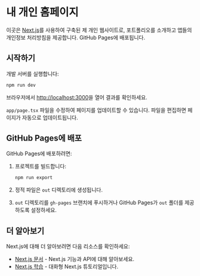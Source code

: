 # 내 개인 홈페이지

이곳은 [Next.js](https://nextjs.org)를 사용하여 구축된 제 개인 웹사이트로, 포트폴리오를 소개하고 앱들의 개인정보 처리방침을 제공합니다. GitHub Pages에 배포됩니다.

## 시작하기

개발 서버를 실행합니다:

```bash
npm run dev
```

브라우저에서 [http://localhost:3000](http://localhost:3000)을 열어 결과를 확인하세요.

`app/page.tsx` 파일을 수정하여 페이지를 업데이트할 수 있습니다. 파일을 편집하면 페이지가 자동으로 업데이트됩니다.

## GitHub Pages에 배포

GitHub Pages에 배포하려면:

1. 프로젝트를 빌드합니다:
   ```bash
   npm run export
   ```

2. 정적 파일은 `out` 디렉토리에 생성됩니다.

3. `out` 디렉토리를 `gh-pages` 브랜치에 푸시하거나 GitHub Pages가 `out` 폴더를 제공하도록 설정하세요.

## 더 알아보기

Next.js에 대해 더 알아보려면 다음 리소스를 확인하세요:

- [Next.js 문서](https://nextjs.org/docs) - Next.js 기능과 API에 대해 알아보세요.
- [Next.js 학습](https://nextjs.org/learn) - 대화형 Next.js 튜토리얼입니다.

